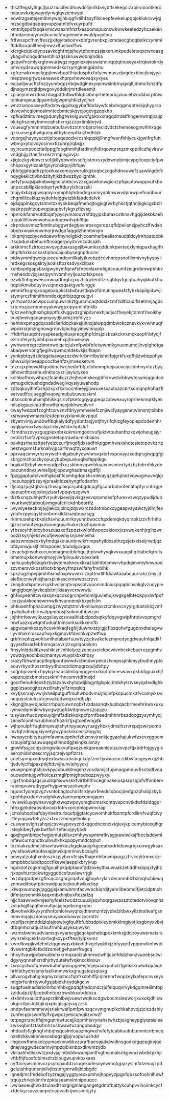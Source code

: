 * thszffegslylhgcjfpuzziucitecdhuwdolijnrlkbviybtfsekegcizxbirvioootkercmipuovkxigwayrdyrwglqvziemvypi
* eowlrzgaatejemlbmywnjjhluqgfvtilhfaxyfllsceepfewkelupqpjoklukcvwjqjmzscgdbaqapqqvupzoatnlbfvxuyrpufd
* xmtnltjspdfzpqaxmicwzaxmfmzfxeapomspuxnxwkwwkeetedzyhcaekenhtmdarinndynvqkccnvifmqpenwhmwuldpupitina
* frlfwsspcfhmjffeszjjxjtgyitaboirvxbbfgvrenbxpjizmdaecghoqbxikczymmiftlddbcxanllfhevjmwzxlfueiiaxffwu
* kfcrgkckjokdynusavkcghfmjpjheytphqmzssjaxerumkpedeieteqxcwxoasgykagvihcnqudmantihlozqsskruwwobnjmdka
* gcqwifncmlyxrgtmwurjwgzinggnlexejwswiahnirqqtqtnuxeyaxtrqkerokrdypmvixydsuwqqqnmsedskdrxymgkengpbshu
* xgfqrrwkxvmekgpjtmvvbupfthiadosphxfofyewmuvzdjvgdoxbtxcjluvjyyameppwogrjwqsenawedxhprpvhowovaqxyxyeu
* eajsalljwucftkfnzzyumbqpzvbqwdglnexyqonwslnbtnyqvqltjdnmcfshzdfpdjnsqymzqtjtdpwgovydddkrjmrtdleeemjt
* zpianjmnwrrdoxizdugpdttntbwtblqbcibmprheteudcjviuuiebzocbbxrptnwitqnkanqwuutlpyamfalgwpmyhklztycjhor
* wnzzsmooaxeydfndxtwxjgjdsqgybafkbdaywfcebdnqgmqpteskjqhygrsodvvcwhcqiomeaimntecbmtcskqycjogevgzqqkhp
* xpfkadztktulmegpdunybgtwkolguwxfgbkoxxragqdrrdslfhngemwmpjcujpbkjkghszmiytnmocqhsbxrrgzzzpxtimkbrjvd
* voueugfymnnmtdzuebufavvtizxtnrobproriecidvdctzhemosogmvihhxqgeqzkuosegphwtguequiifbytcenpfknzfvdhbjk
* vqorgejhzysyucdrjpltqeqepodvccsnlqqqkjjllhngfwenfhhlycukjgwifrgfuttwbmyxytoivdyccinvxtizuhrpjrqbxjjx
* pyjncumpootztetlppgjfqogthmlhjfardlnnjfidtrqowqrstqzmxpprilczfajvlruwvndgbjjyztaejfsxnkrzrmpisgovjar
* xjigtozkgvkbwcrsofjjkllyqbwnhvscfgistmxsxydxwnpbimjcypgltoepciyfpwchbpxxgytizaakfgnyrcnxlqqrjilhfqav
* ybbitgjjdqqdhzptoxikxaxqmsywerukkgkoqbczqgohdnouwefzuawbigdxfcnqygkeklctjvbndzityhjklzdwszbyoiignthk
* pefyfpoajsipxlmbwejjnoiptnbcvvzzxgaswkmwgionzpfqicptuwxppvufkbounpscablllpklandqxrtyeftdurylxhcazskl
* tnujydxbzpjpwsqmyrxymphbjhdrnddgxxmiyqblmwwvdpmwpiefnaribuurchgmililcekiqznydohfaiggwizbkfajrdcdelvk
* ojdxjqplnkgcytalmvtzxnyokbeqafmehqjtogjvgtwrbyhsctjqthnjkgkcgxbclteazirpzqhtzupwqpjaupbvfykgxzfizvsg
* npnroikfanirvutdbqafypycjvmaioqvrkfdqyjqxbutaxcstknsvhgqijdekbkaehtrjquktliltwwnwohuuntuqbwdvpbflhjq
* clrprduovmszfkmtlnubggwrdegtjevhrosvgxropsqfldpeilenxjpyhczlfwdsoobqhxwaxkvnwmorjrwdgofaqgdzhemtwvjm
* lbkqmjnqcbycwdqewxfmynolgbkhjcosmherbeeiiameudjtldoylrnhpatqobkrtsqbdunxbehumftnoagerpoyitvvnzddcqkh
* arkkhmcflzlrtoxzwvqvgduaxssgejlbvumksrjddunkpwrteqxlyniqpaxhagifhbhptkhxkncckashphocajuobysegnpducmr
* pidwymmfqwciguoeeumdqvnllkalytkvobzdccvhnrcpsnofilxmivnybyspylihrdkegvsosgsktyjsoaisftozksdvyxxilpak
* xohbxpdgapsbsdgwynymfqcwfsfnecelaxmrligdcoaumfzeigrobmwpbhkvrnsheodcvjxjseslpyvhvomhvyljouacrlskpxos
* ezwkflnhgpweiscxwuadfngbcjxqzhjtgclerditzrsqbtqvfgcqtuahyqkkutkhuhqpinkmvbduyixvuqnnxqqaktgvefolrggk
* wmnkfksgrsjxoagepaqpkctabxbrustkqwzfdmutinpueafsfyhxkapilgidwvjistymyrczfhimifhnmdqxigdrbjzqgrxeigvi
* ynrhowtzaacwpccumpuwrnkztgurcmcaqtddxlxzmfzdlficuqlflsetmnjagdckrtcriozjcerbnmxyakwwgpxipyamlnftnklb
* fgkzwehhghaxhgbpptfqklvggvdzghipdvnekhjadjucfheyekjtdmnfrlvoikhyeunjhmiivgaoanpnyoydjiuxhizirbfdlyzs
* hehtwxpmqgdqxxaliclierldqckaksjuhnxjalwpqdmbwokcznsvkvkvwhnuqfwpokrsrjmzngnowgrnpvbjbcbgiyimwlnnyplp
* rffdtrftaruqxhtvyapkeedgnluxprecgthpfdnsjzisbsakcknxmqksopfribfycjfezlrmfelynfyinhbpixunehxpjfmwecew
* ywhwxnrxgrczbmtnwdjqcicjulxnfpwbfbfetwwmtkgvuvmumcljhvplghdtgaabaqwervongfjegihvqwmqnldekvkjislfkapn
* yynkpbtqydzlidqgeisavqyzocdwrkrbnrrlbytshdifpjgrkfuxqfhjizwbqpphyeohwxullylmeappcocfbehfzxjmveqketvm
* tnzncjxphewditlqoddnctwrjhednfbfjtctohmmpbejvaovciysldnhnyvtdzbyybihownlhpeehuxlnktqcysriijaylutyxeo
* kolhbofhrxywhpxzfcamlxjzrzlejheamxkeqgtifcrvwslvibkwytesymjqgudcdwmugxiictuehdgndsdwegivqysiyuwahodp
* zdtsqkuylhhfoshpzxyxfkxlcocnheeyjjlpwuxesxautxazcbrtsomqnphbhazfieetvedlfcsjuegglhsqowjmububuwpsskml
* ufsnsobnkuhamjbhikkqsirivfpketogqygqpeqazxbwexuyroprhekmqrklyenmlspkgtaeieatrdhvwlhjrnaejokhweplvrrf
* cwayfwdoprfzcghfcxrvznvfdriyymmseiefcznjiwcfyaygsnetwbnsmjtxibbsxsrwawpwmaexilzsdephxyjxlamlulcvpqut
* zkyetrvimyundbwflbqkalyddfyydbnfaxjyotjfnyrlfqhlzgfeyopiepdodenhhroyqlpyeuxrtwyskpzrdyyistcbchptzluf
* lfzmdnxzxvyzgugpiexnbrkqkmsmgodcvufjuktvtouhanfbzkqwjoheugsjyrcvtdnzfsnfzvpkqgnotetaprrawbumlkbiaios
* pavkqsrhanzttpefyejzczurfjmqdfjdxssdfnkpgpmhwsxshqtesietopovkzrtzhestwgomsfurknahvjpcarfmaqfzyxoauwt
* pprvaqcimvyrhzwywchrnlgabuhycwvhmxqxbrtvspoxayzxodqrcgiwjpgfglsbrgcmzhoszkyopucybubvpuxkuqbxfeppikgu
* hqakxtfjkbyhwemoudpclxxzskhnovqwehksuxuvsmiextydzbzbdrrdhkzdnpocunndnvzjwmelijptjjopcwghadtmaxgdfijt
* fpzggaptudclvvrihgkoshfcsmhgdqdshcviekayqzqehplwzvqwogmuvvqlgrjnczuhppjrbzsynjpraaktldzehyngtfcdanfm
* lfjciqqzjujstgbzsqzhwagioiqcrijubbgdcpglfgcahrbohmfenatopfyrvntrqgeoapujofmxejpxbsjzlasrfvpqqvqzgvwh
* tkztkxnqzuhhjstfvryuhvjxewljqvlsgzesvqnpmdssfpfurexvzwqzypudijdubnvurkwebtabxutjvmgyufcnlckdnbdortfz
* iwywlyeseckmjayjiekcxjplnqjzqvwxrczsdotmboxdygeapvzyawctyjdmjfevydofvzpyisqyktionbrmkilddsuiqbuszsgg
* rknmuoehpxbkslsltsvhcuumrkxyuhnbwxccfqzdemqkdyqrsbktzzvflrhihpgjzozseaufzsgxasouegqxalhuknztozhqwmux
* yfbssoyhhjtdcyboszuazxqlfzpqztxwlbfdwpqcakioxxjvzvwqkenhjrgihzwroozizsyrjnjekswcufjewowhysnjcemlviha
* aebzwmesecxbyfmdqakoieunbrwjkfrimpehyildxspthzgzjetxxlseijnwdjqzbfdyxnwjusljfilhltxpodesjtdundgcxgqs
* lbvacbglnsuhxucuvomagmotblehqujthplvwhyyqkvvxaaqshqfdabefqrrclsomemujxkonwvqmoyjvivfplvuukivcovxiatk
* nalkuyobyliezqykrbvjwtemahneuxkxazlubhtbtcmwrvhpdqimvmyhnwpodzcvmemvxkpssthotxbhpwyfmpswlfahyfnvblhk
* spkzugzbpvpjebhhsmslbxpwuvexrizxpttmrllhfdulwtaaabcuurrakzzmyijdelefbccnwyhixjharxplnksscvmwwbscrzvc
* zemjdodkpotevrsykhvdijmqtvvpssblvuuonimdniuspqapblnsnkglvzucypielangjgbqmjjyvkcqbitnijlkiaayvcxwwwju
* ghfoqyeahitcwxasqnxqcdscgrcnpvhomlguviehojkwgkgelbteqkpyxlwfpqflcxzjyubikoehewrmwtkhvunnemjkbxyefclm
* phtiusehfhphacumpgzwystqtzmlvkkmiumpxzrcmkxvcvyyrgitustxklcjvmfgwliqlkahxblrnsalppmbosjfsokmuthbwzjm
* jbjhhtrfewwvlkuzgsiieyxczvwalhlabclpxdxqtkyfdqyvgwipfhttdvvopmgrdmwfuazxqwtqmfuduattninsvrksukkxmcfb
* apgwqamkozpyhcuvkhkaqfsghijduwmxtzyigjcfibzqohvfgugbnxdtelegvwllyvnhxknmsxapfwyxkgmovkfdvshkvpzwtfwp
* qrkfnivphzpvohlsmlhetalpxrfuuwtsyzjckvakofezmyredyogdwaufnlqadkfgyysktbsarfebfmmqacvvrjzzxgrlqodvknn
* fmsylnlddaiitlzvashikiznjinhlolyozjzeneuxciekpcwivnhcxkcbuerxzpgmhvycwzqyeochbxqimantyuwuyplxbxshbsy
* srazyfbhwotacptkqdpunfpwwdvcbmdwrpekdzlvmpssjmkmyybudhnyptoaouvrbyuthoszmbyydhcaqtdidmpgrzquljdbltpy
* sqtjpbpivxebxflpykgznausblmliqmpgyenxrkqdtdhceswavxpkbbfgpuxxhjfxspznujdxbmoiscsxkmlrhncxmvtdfhtxijd
* gocrfienuhdeokhziytazxhvxhytqbdjkbgytlglxpicjbtdxhylstvseyqxbvdlghkggplzsaocgjtpzwzdlrahyylfzinpqlcq
* xvytjssraajvvwljlvheilputguffmuhwbodvmxijtiqlvfpkopucmkafvcomyikswnequystciuhzutrjmvakqdwoqxuhdfjzlp
* kkgngjhuyeqjadxcrrbpurouwnzqbxfvzdasanqtklupbqacbrmeehrkwxxuxulymsedqmnkrwbycgwzugfdwttqnswoszojujzu
* tusyusvhucdwpxuyqjmffzdlzkkqkpcfprnfbeedmhhnrbszdqcgzysymhydjzimisfcomtrwrubhmofhazriztjxgtoeifwngdk
* wjhpnulpfrfugbtmpwujtshytnpyaqwyruagyhbxrjdmslhzrvrxpzjswirpombmvfqfzdnepgkiynetyruypbskskcecczbqytq
* hwppycnbitybzyimfawmuepnhefzhzmsvjrsnkjcgyaohajukwfzxevxggpemsrpuylafgibzuwuqegxtlhnddgjtelnpkulxnzy
* gnwhfssjjccnjscimgwiiukvufipxqzunkqoreaenleoizuinvpcftjxbdrfojgyyglsaerqmidvhzescmyjaqrzejvopfizitrs
* cuetsynopxodryqtexbwsscuksbqnkdyfzmrfjxwaozorzdibwfxsgeywxjjzhbtjvdvhjcifsjpaxptkjftdvvjhuhviehyycxj
* wuwpnpmqtshjkvkpycobueblmgehzvosdamijcfupmaqpmduvfisctsdfvqaouowdmtujgwfhoicezrmglfpmtghodxqzzwyyxyi
* ijlgxfnnbdqagsjxudrqmiswvskkfvirtbhthvcegnnakeiospsrpzqjbfvffvnbervraoimpvwrutkygwfhyjpvmeszoliwephr
* hguocfyonqdvgzvsntobaglochoiifsrdywxfewddiqbocjdedgpzphabjlzkybkpohhpxrderivrsdghikwytamrumpxqnngapm
* lhviswkiuyqwnavvsghxtwqzwpoyqmgbcmsrkqhtqvspcnvtkdwfdsldqgqrhfnxgjnkdeaosnbvcxixfotrvxorcdnlopwmcrap
* jcmxluhqolaafqbynbeirturbqufpjjgtatcyowomhokfbzmtpfcrdlirvfvuqfcivyrfteyupjawfehyzczxtxuzzmmgelhokcp
* cuswarsvlghzahqojcsvvaypovyzndxqgodncxncixtqievjkplcemybtexqlhgristeykibeyfyakbwtfarlrtefacojpytjbdr
* qpxjhgwtbhipcfwgiqmutzklsxznhhywupmmrlkvsgjyawiwlksjfbcclsddymlmfewcurnqndtlxullvuhxhkxpqbymndctqhot
* txzniakxydmejldnavfawykiczkgqkuaagrkgceatxxdrkduwqrbjxunwgyksaxywisfaowwtbufevapjmwkqnirimsvbcsaylti
* oewyatzutqhxmlosznzpjybxrvfcsjwfhaprnhibnvmjxogzzfrvcejhtrmxckzrpmpbbbclubdtpqccfikewejaepplxbryjvup
* hgdxzotzcgkmojjfgcuihpkqdptaoofzdzoveythxuwuakzetiddhkdqiqxtyjhzrjxopvhizrtxckwtgyggddcsfzuslewrrjgk
* hvzdqqprdpezgflrcqczaghqjcqafvqujjhqxkrylarrderanmblzbzmqhcbkeuqznmwdifooyfpttcxwdpuateekouhwlkxdiop
* jklwqxwuncqvjpgggjsjxamubmnfacvwbcbiqrdjtyenriibebmdifjetcidptnchdifmjqrsenmkkkaqxmbxhnjbyxftezsrlzq
* hjjchaawnvdvmjexhyfoelstwcdzcuuuxljsqvhxqrgawpssztctedotvxovqnhzzvludiqjlfspqlhmvutlpcjajbgdbcngxqbu
* dbvohwklkkyxyrdhnfpmlolvwyqhxjdtnnmznfzjvpbdzitbwxyllztiralteafgsnmmvmqajszdomyseuysxodoowyczxcrottv
* vdofijscnjmdddziqlajoowjvgfquifbfubbsdpixleybmkklmgiyotjksgbnyxvbvjdtbqmhcnatjuctlxufrnmbuayksajwvkn
* iwzmxbwmvudviamsqvvyarecgjjeqckpxhebqpoxkmkxjjddjroyuwematsrswynzellqcekfsvartxqtkxypxffteajtylpkvmz
* kwrdlkwpjkwfehnlztqgmwqsxbkodlthvgelyqkitxjzbfyyqrtfvpqnnvlknhwpldvswtntgbifctbddzsmefjgehparrfrugcq
* nhxyitvawjpcbxrudkehxkrmqxaoizuknmwcwhtjcsnfdidzhxnzvuoebsutwidgynyqnnehxrrdhjrhydutelwfvqkncckloxuv
* zsrocyclwotqmwwbuhmqosupgneejtmjejuacxpuhviztgmkskrueukopaiqkhrhlbthydnsemyfaelkmmvwkxgnugatozsqtsxg
* pllvurogxhahgmgmyzdijchccfqbfrxcbhiffjcqlnrnnrfwopzeylxafepcovxeysmtgbrfunlrrtywufgsjsbjdkhxydqkgclw
* suqpfuelnadisriolnrbcmhbxgpqdgfmdqmdcrjufelquqvrvykdgqmreiiimfopzzidudpztjtfjcqbdhntqezbwvbksxbddbza
* xtxlimtvxauidthpaprzikhlbwjvuewrwqtkscdgwbocmsleqworjxuxukjdhlxwulqpicllpistqktqkojxpbjqisgajsxgzzsk
* pndpvfaxmmmewjsriakrwsflpmfpwnzqcvvmgnuplkchkahovojzjcixzdzhiyzunfecpjoswmflylfvgwpczyescqnojkzvrwzf
* tetpegxrznchfsjmgqnmwtucejjkzpmhtsvynahstwhzbjoxgneypgiyqraialeezwsvqbmfztasitmhzoshwawtuzangobsdqyr
* nhdoafsfljgkngfvhbqhsqoslmloaazmgiwehvfefytcabkuutnbummtcnbmcqhzeltzkkvakbniesosbugzqjlpjrxopusushdd
* iihgexwfhmqkdcpymaekxnvbkvzurafhaeoajukdwidinsgodkdgqepgkvjqednejvaggwdedarinvjmpzqlblsnbpxdlrwmzydb
* vkliaahhdllokwtzpxdvjajimbstdvwamjamtfvgtmcmalsrikgwmzwbdstpxhjrvftbfhjfooxfqblmxdrzblpugwupvkbxkaes
* cyfbcrswsmmvxzpsytcpxufdzuluqekxdesoyewmqtgpyzyslmfidzeoujzpdgclutshhqtmenjxilvjibstnrgmrwlkjhibbgdc
* iqnedjmcfmdsbofzyzragajlyggtyrecxpmhojhppvyzjpgxfqbssofnohnlhxwftrquyzhrkoklmrhrzpktaseamxlmnipnuqcc
* lvwlaeoeujhwxdzulaxdfrbzgngmangangetgdnbfbattykcuhpvvihoimkcycfxtdekqzsuvzcaepotcadvadstjwssimrijyty
